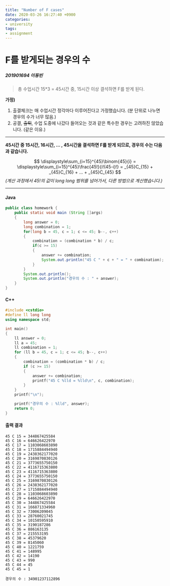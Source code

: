 ```yaml
---
title: "Number of F cases"
date: 2020-03-26 16:27:40 +0900
categories:
- university
tags:
- assignment
---
```


<!-- more -->

<h1>F를 받게되는 경우의 수</h1>

<h5>201901694 이동빈</h5>

> 총 수업시간 15*3 = 45시간 중, 15시간 이상 결석하면 F를 받게 된다.



**가정)** 

1. 출결체크는 매 수업시간 정각마다 이루어진다고 가정했습니다. (분 단위로 나누면 경우의 수가 너무 많음.)
2. 공결, ~~출튀~~, 수업 도중에 나갔다 들어오는 것과 같은 특수한 경우는 고려하진 않았습니다. (같은 이유.)



---

__45시간 중 15시간, 16시간, ... , 45시간을 결석하면 F를 받게 되므로, 경우의 수는 다음과 같습니다.__

$$
\displaystyle\sum_{i=15}^{45}\binom{45}{i} = \displaystyle\sum_{i=15}^{45}\frac{45!}{i!(45-i)!} = _{45}C_{15} + _{45}C_{16} + ... + _{45}C_{45}
$$
_(계산 과정에서 45!의 값이 long long 범위를 넘어가서, 다른 방법으로 계산했습니다.)_

___



<h4>Java</h4>

```java
public class homework {
    public static void main (String []args)
    {
        long answer = 0;
        long combination = 1;
        for(long b = 45, c = 1; c <= 45; b--, c++)
        {
            combination = (combination * b) / c;
            if(c >= 15)
            {
                answer += combination;
                System.out.println("45 C " + c + " = " + combination);
            }
        }
        System.out.println();
        System.out.println("경우의 수 : " + answer);
    }
}
```



<h4>C++</h4>

```c++
#include <cstdio>
#define ll long long
using namespace std;

int main()
{
    ll answer = 0;
    ll a = 45;
    ll combination = 1;
    for (ll b = 45, c = 1; c <= 45; b--, c++)
    {
        combination = (combination * b) / c;
        if (c >= 15)
        {
            answer += combination;
            printf("45 C %lld = %lld\n", c, combination);
        }
    }
    printf("\n");

    printf("경우의 수 : %lld", answer);
    return 0;
}
```



<h4>출력 결과</h4>

```
45 C 15 = 344867425584
45 C 16 = 646626422970
45 C 17 = 1103068603890
45 C 18 = 1715884494940
45 C 19 = 2438362177020
45 C 20 = 3169870830126
45 C 21 = 3773655750150
45 C 22 = 4116715363800
45 C 23 = 4116715363800
45 C 24 = 3773655750150
45 C 25 = 3169870830126
45 C 26 = 2438362177020
45 C 27 = 1715884494940
45 C 28 = 1103068603890
45 C 29 = 646626422970
45 C 30 = 344867425584
45 C 31 = 166871334960
45 C 32 = 73006209045
45 C 33 = 28760021745
45 C 34 = 10150595910
45 C 35 = 3190187286
45 C 36 = 886163135
45 C 37 = 215553195
45 C 38 = 45379620
45 C 39 = 8145060
45 C 40 = 1221759
45 C 41 = 148995
45 C 42 = 14190
45 C 43 = 990
45 C 44 = 45
45 C 45 = 1

경우의 수 : 34901237112896
```

